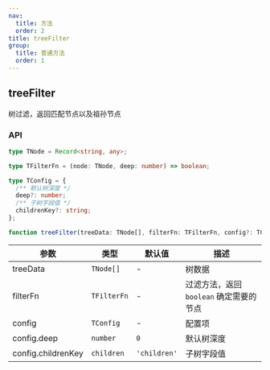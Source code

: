 ```yaml
---
nav:
  title: 方法
  order: 2
title: treeFilter
group:
  title: 普通方法
  order: 1
---
```


## treeFilter

树过滤，返回匹配节点以及祖孙节点

### API

```ts
type TNode = Record<string, any>;

type TFilterFn = (node: TNode, deep: number) => boolean;

type TConfig = {
  /** 默认树深度 */
  deep?: number;
  /** 子树字段值 */
  childrenKey?: string;
};

function treeFilter(treeData: TNode[], filterFn: TFilterFn, config?: TConfig): TNode[];
```

| 参数               | 类型        | 默认值       | 描述                                    |
| ------------------ | ----------- | ------------ | --------------------------------------- |
| treeData           | `TNode[]`   | -            | 树数据                                  |
| filterFn           | `TFilterFn` | -            | 过滤方法，返回 `boolean` 确定需要的节点 |
| config             | `TConfig`   | -            | 配置项                                  |
| config.deep        | `number`    | `0`          | 默认树深度                              |
| config.childrenKey | `children`  | `'children'` | 子树字段值                              |
